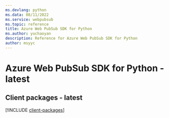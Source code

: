 ```yaml
---
ms.devlang: python
ms.data: 08/11/2022
ms.service: webpubsub
ms.topic: reference
title: Azure Web PubSub SDK for Python
ms.author: yuchaoyan
description: Reference for Azure Web PubSub SDK for Python
author: msyyc
---
```

# Azure Web PubSub SDK for Python - latest

## Client packages - latest
[!INCLUDE [client-packages](web-pubsub-client-index.md)]